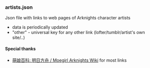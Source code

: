 ### artists.json
Json file with links to web pages of Arknights character artists
- data is periodically updated
- "other" - universal key for any other link (lofter/tumblr/artist's own site/..)

#### Special thanks
- [萌娘百科: 明日方舟 / Moegirl Arknights Wiki](https://zh.moegirl.org.cn/明日方舟/画师) for most links
